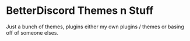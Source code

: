 # BetterDiscord Themes n Stuff
Just a bunch of themes, plugins either my own plugins / themes or basing off of someone elses.
